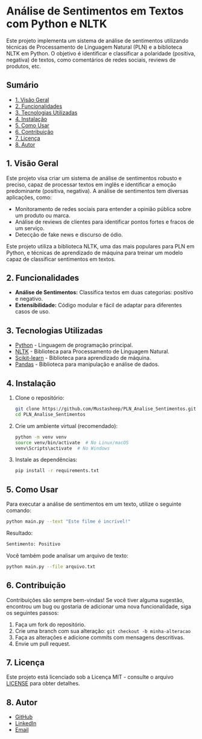 # Análise de Sentimentos em Textos com Python e NLTK

Este projeto implementa um sistema de análise de sentimentos utilizando técnicas de Processamento de Linguagem Natural (PLN) e a biblioteca NLTK em Python. O objetivo é identificar e classificar a polaridade (positiva, negativa) de textos, como comentários de redes sociais, reviews de produtos, etc.

## Sumário
*   [1. Visão Geral](#1-visão-geral)
*   [2. Funcionalidades](#2-funcionalidades)
*   [3. Tecnologias Utilizadas](#3-tecnologias-utilizadas)
*   [4. Instalação](#4-instalação)
*   [5. Como Usar](#5-como-usar)
*   [6. Contribuição](#6-contribuição)
*   [7. Licença](#7-licença)
*   [8. Autor](#8-autor)


## 1. Visão Geral
Este projeto visa criar um sistema de análise de sentimentos robusto e preciso, capaz de processar textos em inglês e identificar a emoção predominante (positiva, negativa). A análise de sentimentos tem diversas aplicações, como:
*   Monitoramento de redes sociais para entender a opinião pública sobre um produto ou marca.
*   Análise de reviews de clientes para identificar pontos fortes e fracos de um serviço.
*   Detecção de fake news e discurso de ódio.

Este projeto utiliza a biblioteca NLTK, uma das mais populares para PLN em Python, e técnicas de aprendizado de máquina para treinar um modelo capaz de classificar sentimentos em textos.


## 2. Funcionalidades
*   **Análise de Sentimentos:** Classifica textos em duas categorias: positivo e negativo.
*   **Extensibilidade:** Código modular e fácil de adaptar para diferentes casos de uso.

## 3. Tecnologias Utilizadas
*   [Python](https://www.python.org/) - Linguagem de programação principal.
*   [NLTK](https://www.nltk.org/) - Biblioteca para Processamento de Linguagem Natural.
*   [Scikit-learn](https://scikit-learn.org/) - Biblioteca para aprendizado de máquina.
*   [Pandas](https://pandas.pydata.org/) - Biblioteca para manipulação e análise de dados.

## 4. Instalação

1.  Clone o repositório:
    ```bash
    git clone https://github.com/Mustasheep/PLN_Analise_Sentimentos.git
    cd PLN_Analise_Sentimentos
    ```
2.  Crie um ambiente virtual (recomendado):
    ```bash
    python -m venv venv
    source venv/bin/activate  # No Linux/macOS
    venv\Scripts\activate  # No Windows
    ```
3.  Instale as dependências:
    ```bash
    pip install -r requirements.txt
    ```

## 5. Como Usar

Para executar a análise de sentimentos em um texto, utilize o seguinte comando:

```bash
python main.py --text "Este filme é incrível!"
```
Resultado:
```bash
Sentimento: Positivo
```
Você também pode analisar um arquivo de texto:
```bash
python main.py --file arquivo.txt
```

## 6. Contribuição

Contribuições são sempre bem-vindas! Se você tiver alguma sugestão, encontrou um bug ou gostaria de adicionar uma nova funcionalidade, siga os seguintes passos:

1.  Faça um fork do repositório.
2.  Crie uma branch com sua alteração: `git checkout -b minha-alteracao`
3.  Faça as alterações e adicione commits com mensagens descritivas.
4.  Envie um pull request.

## 7. Licença

Este projeto está licenciado sob a Licença MIT - consulte o arquivo [LICENSE](LICENSE) para obter detalhes.

## 8. Autor

*   [GitHub](https://github.com/Mustasheep)
*   [LinkedIn](https://www.linkedin.com/in/thiago-mustasheep/)
*   [Email](thiagoassis.scientist@gmail.com)
